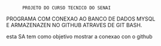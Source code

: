           PROJETO DO CURSO TECNICO DO SENAI     
   
   PROGRAMA COM CONEXAO AO BANCO DE DADOS MYSQL       
   E ARMAZENAZEN NO GITHUB ATRAVES DE GIT BASH.

esta SA tem como objetivo mostrar a conexao con o github